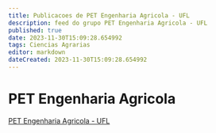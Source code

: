 ```yaml
---
title: Publicacoes de PET Engenharia Agricola - UFL 
description: feed do grupo PET Engenharia Agricola - UFL
published: true
date: 2023-11-30T15:09:28.654992
tags: Ciencias Agrarias
editor: markdown
dateCreated: 2023-11-30T15:09:28.654992
---
```


# PET Engenharia Agricola
[PET Engenharia Agricola - UFL](/grupo/140PETEngenhariaAgricolaUFL.md)